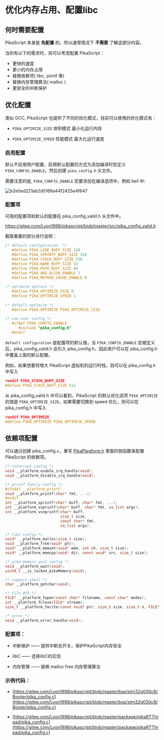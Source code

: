 # 优化内存占用、配置libc
   
## 何时需要配置
   
PikaScript 本身是 **免配置** 的，所以通常情况下 **不需要** 了解这部分内容。
   
当你有以下的需求时，则可以考虑配置 PikaScript：
   
- 更快的速度
- 更小的内存占用
- 替换依赖项( libc, pinrtf 等)
- 替换内存管理算法( malloc )
- 更安全的中断保护
   
## 优化配置
   
类似 GCC, PikaScript 也提供了不同的优化模式，目前可以使用的优化模式有：
   
- ```PIKA_OPTIMIZE_SIZE``` 体积模式 最小化运行内存

- ```PIKA_OPTIMIZE_SPEED``` 性能模式 最大化运行速度
   
### 启用配置

默认不启用用户配置，启用默认配置的方式为添加编译时宏定义 ``` PIKA_CONFIG_ENABLE ```。然后创建 ``` pika_config.h ``` 头文件。
   
需要注意的是, ``` PIKA_CONFIG_ENABLE ``` 宏要添加在编译选项中，例如 keil 中:
   
![b2e5ed221ab2d5169a44f2425e4f647](https://user-images.githubusercontent.com/88232613/160849244-40fe7fa8-0e93-4791-8f14-bc044bbd0d59.png)
   
### 配置项
   
可用的配置项和默认的配置在 pika_config_valid.h 头文件中。
   
https://gitee.com/Lyon1998/pikascript/blob/master/src/pika_config_valid.h

截取重要的部分进行说明：
   
``` c
/* default configuration  */
   #define PIKA_LINE_BUFF_SIZE 128
   #define PIKA_SPRINTF_BUFF_SIZE 128
   #define PIKA_STACK_BUFF_SIZE 256
   #define PIKA_NAME_BUFF_SIZE 32
   #define PIKA_PATH_BUFF_SIZE 64
   #define PIKA_ARG_ALIGN_ENABLE 1
   #define PIKA_METHOD_CACHE_ENABLE 0
          
/* optimize options */
   #define PIKA_OPTIMIZE_SIZE 0
   #define PIKA_OPTIMIZE_SPEED 1
      
/* default optimize */
   #define PIKA_OPTIMIZE PIKA_OPTIMIZE_SIZE
      
/* use user config */
   #ifdef PIKA_CONFIG_ENABLE
      #include "pika_config.h"
   #endif
```
   
```default configuration``` 是配置项的默认值，当 ```PIKA_CONFIG_ENABLE``` 宏被定义后，pika_config_valid.h 会引入 pika_config.h，因此用户可以在 pika_config.h中覆盖上面的默认配置。
   
例如，如果想要将增大 PikaScript 虚拟机的运行时栈，则可以在 pika_config.h 中写入
   
``` c
#undif PIKA_STACK_BUFF_SIZE
#define PIKA_STACK_BUFF_SIZE 512
```
   
从 pika_config_valid.h 中可以看到，PikaScript 的默认优化选项 ``` PIKA_OPTIMIZE ``` 的值是 ``` PIKA_OPTIMIZE_SIZE ```，如果需要切换到 speed 优化，则可以在 pika_config.h 中写入

``` c
#undif PIKA_OPTIMIZE
#define PIKA_OPTIMIZE PIKA_OPTIMIZE_SPEED
```
   
## 依赖项配置
   
可以通过创建 pika_config.c，重写 [PikaPlagform.h](https://gitee.com/Lyon1998/pikascript/blob/master/src/PikaPlatform.h) 里面的弱函数来配置 PikaScript 的依赖项。
``` c
/* interrupt config */
void __platform_enable_irq_handle(void);
void __platform_disable_irq_handle(void);

/* printf family config */
#ifndef __platform_printf
void __platform_printf(char* fmt, ...);
#endif
int __platform_sprintf(char* buff, char* fmt, ...);
int __platform_vsprintf(char* buff, char* fmt, va_list args);
int __platform_vsnprintf(char* buff,
                         size_t size,
                         const char* fmt,
                         va_list args);

/* libc config */
void* __platform_malloc(size_t size);
void __platform_free(void* ptr);
void* __platform_memset(void* mem, int ch, size_t size);
void* __platform_memcpy(void* dir, const void* src, size_t size);

/* pika memory pool config */
void __platform_wait(void);
uint8_t __is_locked_pikaMemory(void);

/* support shell */
char __platform_getchar(void);

/* file API */
FILE* __platform_fopen(const char* filename, const char* modes);
int __platform_fclose(FILE* stream);
size_t __platform_fwrite(const void* ptr, size_t size, size_t n, FILE* stream);

/* error */
void __platform_error_handle(void);
```   
### 配置项：
   
- 中断保护 —— 提供中断总开关，保护PikaScript内存安全
   
- libC —— 选择libC的实现
   
- 内存管理 —— 替换 malloc free 内存管理算法
   
### 示例代码：
- [https://gitee.com/Lyon1998/pikascript/blob/master/bsp/stm32g030c8/Booter/pika_config.c](https://gitee.com/Lyon1998/pikascript/blob/master/bsp/stm32g030c8/Booter/pika_config.c)
   
- [https://gitee.com/Lyon1998/pikascript/blob/master/package/pikaRTThread/pika_config.c](https://gitee.com/Lyon1998/pikascript/blob/master/package/pikaRTThread/pika_config.c)
